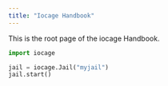 ```yaml
---
title: "Iocage Handbook"
---
```


This is the root page of the iocage Handbook.

```python
import iocage

jail = iocage.Jail("myjail")
jail.start()
```